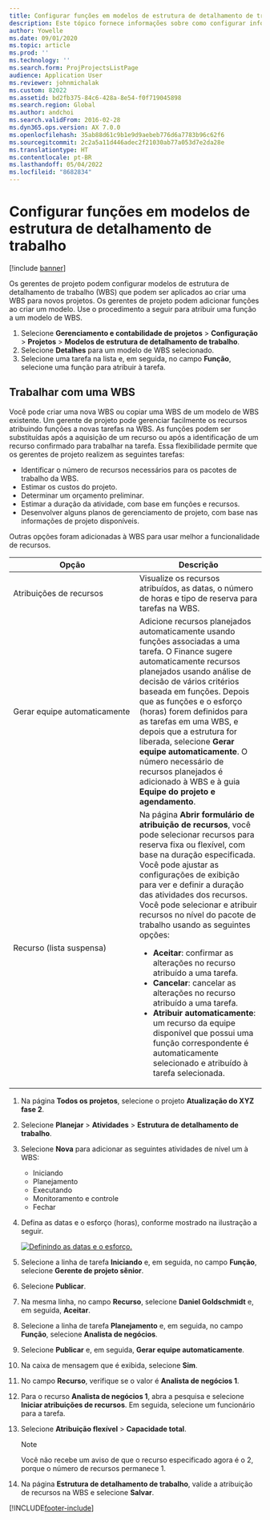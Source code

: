```yaml
---
title: Configurar funções em modelos de estrutura de detalhamento de trabalho
description: Este tópico fornece informações sobre como configurar informações de função em modelos de estrutura de detalhamento de trabalho.
author: Yowelle
ms.date: 09/01/2020
ms.topic: article
ms.prod: ''
ms.technology: ''
ms.search.form: ProjProjectsListPage
audience: Application User
ms.reviewer: johnmichalak
ms.custom: 82022
ms.assetid: bd2fb375-84c6-428a-8e54-f0f719045898
ms.search.region: Global
ms.author: andchoi
ms.search.validFrom: 2016-02-28
ms.dyn365.ops.version: AX 7.0.0
ms.openlocfilehash: 35ab88d61c9b1e9d9aebeb776d6a7783b96c62f6
ms.sourcegitcommit: 2c2a5a11d446adec2f21030ab77a053d7e2da28e
ms.translationtype: HT
ms.contentlocale: pt-BR
ms.lasthandoff: 05/04/2022
ms.locfileid: "8682834"
---
```

# <a name="set-up-roles-on-work-breakdown-structure-templates"></a>Configurar funções em modelos de estrutura de detalhamento de trabalho

[!include [banner](../includes/banner.md)]

Os gerentes de projeto podem configurar modelos de estrutura de detalhamento de trabalho (WBS) que podem ser aplicados ao criar uma WBS para novos projetos. Os gerentes de projeto podem adicionar funções ao criar um modelo. Use o procedimento a seguir para atribuir uma função a um modelo de WBS.

1. Selecione **Gerenciamento e contabilidade de projetos** > **Configuração** > **Projetos** > **Modelos de estrutura de detalhamento de trabalho**.
2. Selecione **Detalhes** para um modelo de WBS selecionado.
3. Selecione uma tarefa na lista e, em seguida, no campo **Função**, selecione uma função para atribuir à tarefa.

## <a name="work-with-a-wbs"></a>Trabalhar com uma WBS

Você pode criar uma nova WBS ou copiar uma WBS de um modelo de WBS existente. Um gerente de projeto pode gerenciar facilmente os recursos atribuindo funções a novas tarefas na WBS. As funções podem ser substituídas após a aquisição de um recurso ou após a identificação de um recurso confirmado para trabalhar na tarefa. Essa flexibilidade permite que os gerentes de projeto realizem as seguintes tarefas:

- Identificar o número de recursos necessários para os pacotes de trabalho da WBS.
- Estimar os custos do projeto.
- Determinar um orçamento preliminar.
- Estimar a duração da atividade, com base em funções e recursos.
- Desenvolver alguns planos de gerenciamento de projeto, com base nas informações de projeto disponíveis.

Outras opções foram adicionadas à WBS para usar melhor a funcionalidade de recursos.

<table>
<colgroup>
<col width="50%" />
<col width="50%" />
</colgroup>
<thead>
<tr class="header">
<th>Opção</th>
<th>Descrição</th>
</tr>
</thead>
<tbody>
<tr class="odd">
<td>Atribuições de recursos</td>
<td>Visualize os recursos atribuídos, as datas, o número de horas e tipo de reserva para tarefas na WBS.</td>
</tr>
<tr class="even">
<td>Gerar equipe automaticamente</td>
<td>Adicione recursos planejados automaticamente usando funções associadas a uma tarefa. O Finance sugere automaticamente recursos planejados usando análise de decisão de vários critérios baseada em funções. Depois que as funções e o esforço (horas) forem definidos para as tarefas em uma WBS, e depois que a estrutura for liberada, selecione <strong>Gerar equipe automaticamente</strong>. O número necessário de recursos planejados é adicionado à WBS e à guia <strong>Equipe do projeto e agendamento</strong>.</td>
</tr>
<tr class="odd">
<td>Recurso (lista suspensa)</td>
<td>Na página <strong>Abrir formulário de atribuição de recursos</strong>, você pode selecionar recursos para reserva fixa ou flexível, com base na duração especificada. Você pode ajustar as configurações de exibição para ver e definir a duração das atividades dos recursos. Você pode selecionar e atribuir recursos no nível do pacote de trabalho usando as seguintes opções:
<ul>
<li><strong>Aceitar</strong>: confirmar as alterações no recurso atribuído a uma tarefa.</li>
<li><strong>Cancelar</strong>: cancelar as alterações no recurso atribuído a uma tarefa.</li>
<li><strong>Atribuir automaticamente</strong>: um recurso da equipe disponível que possui uma função correspondente é automaticamente selecionado e atribuído à tarefa selecionada.</li>
</ul></td>
</tr>
</tbody>
</table>

1. Na página **Todos os projetos**, selecione o projeto **Atualização do XYZ fase 2**.
2. Selecione **Planejar** > **Atividades** > **Estrutura de detalhamento de trabalho**.
3. Selecione **Nova** para adicionar as seguintes atividades de nível um à WBS:

    - Iniciando
    - Planejamento
    - Executando
    - Monitoramento e controle
    - Fechar

4. Defina as datas e o esforço (horas), conforme mostrado na ilustração a seguir.

    [![Definindo as datas e o esforço.](./media/projectresourcing10.jpg)](./media/projectresourcing10.jpg)

5. Selecione a linha de tarefa **Iniciando** e, em seguida, no campo **Função**, selecione **Gerente de projeto sênior**.
6. Selecione **Publicar**.
7. Na mesma linha, no campo **Recurso**, selecione **Daniel Goldschmidt** e, em seguida, **Aceitar**.
8. Selecione a linha de tarefa **Planejamento** e, em seguida, no campo **Função**, selecione **Analista de negócios**.
9. Selecione **Publicar** e, em seguida, **Gerar equipe automaticamente**.
10. Na caixa de mensagem que é exibida, selecione **Sim**.
11. No campo **Recurso**, verifique se o valor é **Analista de negócios 1**.
12. Para o recurso **Analista de negócios 1**, abra a pesquisa e selecione **Iniciar atribuições de recursos**. Em seguida, selecione um funcionário para a tarefa.
13. Selecione **Atribuição flexível** &gt; **Capacidade total**.

    > [!NOTE] 
    > Você não recebe um aviso de que o recurso especificado agora é o 2, porque o número de recursos permanece 1.

14. Na página **Estrutura de detalhamento de trabalho**, valide a atribuição de recursos na WBS e selecione **Salvar**.


[!INCLUDE[footer-include](../includes/footer-banner.md)]